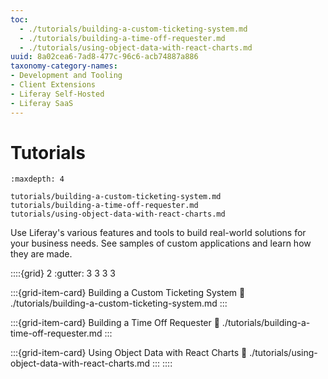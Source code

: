 ```yaml
---
toc:
  - ./tutorials/building-a-custom-ticketing-system.md
  - ./tutorials/building-a-time-off-requester.md
  - ./tutorials/using-object-data-with-react-charts.md
uuid: 8a02cea6-7ad8-477c-96c6-acb74887a886
taxonomy-category-names:
- Development and Tooling
- Client Extensions
- Liferay Self-Hosted
- Liferay SaaS
---
```

# Tutorials

```{toctree}
:maxdepth: 4

tutorials/building-a-custom-ticketing-system.md
tutorials/building-a-time-off-requester.md
tutorials/using-object-data-with-react-charts.md
```

Use Liferay's various features and tools to build real-world solutions for your business needs. See samples of custom applications and learn how they are made.

::::{grid} 2
:gutter: 3 3 3 3

:::{grid-item-card}  Building a Custom Ticketing System
:link: ./tutorials/building-a-custom-ticketing-system.md
:::

:::{grid-item-card}  Building a Time Off Requester
:link: ./tutorials/building-a-time-off-requester.md
:::

:::{grid-item-card}  Using Object Data with React Charts
:link: ./tutorials/using-object-data-with-react-charts.md
:::
::::
